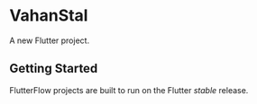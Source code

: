# VahanStal

A new Flutter project.

## Getting Started

FlutterFlow projects are built to run on the Flutter _stable_ release.
